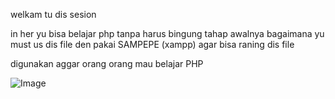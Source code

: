 welkam tu dis sesion

in her yu bisa belajar php tanpa harus bingung tahap awalnya bagaimana
yu must us dis file den pakai SAMPEPE (xampp) agar bisa raning dis file

digunakan aggar orang orang mau belajar PHP

![Image](https://github.com/user-attachments/assets/c60d5395-2a9e-46b3-9451-8a0afcfe7edb)
